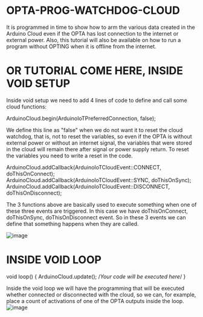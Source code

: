 # OPTA-PROG-WATCHDOG-CLOUD
It is programmed in time to show how to arm the various data created in the Arduino Cloud even if the OPTA has lost connection to the internet or external power. Also, this tutorial will also be available on how to run a program without OPTING when it is offline from the internet.

# OR TUTORIAL COME HERE, INSIDE VOID SETUP

Inside void setup we need to add 4 lines of code to define and call some cloud functions:

ArduinoCloud.begin(ArduinoIoTPreferredConnection, false);

We define this line as "false" when we do not want it to reset the cloud watchdog, that is, not to reset the variables, so even if the OPTA is without external power or without an internet signal, the variables that were stored in the cloud will remain there after signal or power supply return.
To reset the variables you need to write a reset in the code.


ArduinoCloud.addCallback(ArduinoIoTCloudEvent::CONNECT, doThisOnConnect);
ArduinoCloud.addCallback(ArduinoIoTCloudEvent::SYNC, doThisOnSync);
ArduinoCloud.addCallback(ArduinoIoTCloudEvent::DISCONNECT, doThisOnDisconnect);

The 3 functions above are basically used to execute something when one of these three events are triggered.
In this case we have doThisOnConnect, doThisOnSync, doThisOnDisconnect event. So in these 3 events we can define that something happens when they are called.

![image](https://github.com/Engenharia-Finder/OPTA-PROG-WATCHDOG-CLOUD/assets/133161771/d5fd6988-ebd4-4a3f-b328-a68cc3d171ef)

# INSIDE VOID LOOP

void loop() {
  ArduinoCloud.update();
  /*Your code will be executed here*/
}

Inside the void loop we will have the programming that will be executed whether connected or disconnected with the cloud, so we can, for example, place a count of activations of one of the OPTA outputs inside the loop.
![image](https://github.com/Engenharia-Finder/OPTA-PROG-WATCHDOG-CLOUD/assets/133161771/7d4b8738-d303-481e-bf8c-7d2530fd98b7)
